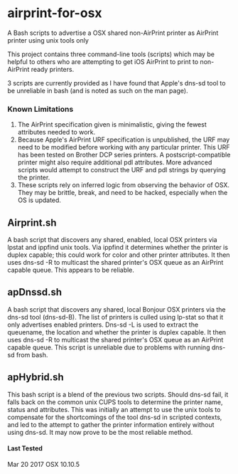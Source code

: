 # airprint-for-osx
A Bash scripts to advertise a OSX shared non-AirPrint printer as AirPrint printer using unix tools only

This project contains three command-line tools (scripts) which may be helpful to others who are attempting to get iOS AirPrint 
to print to non-AirPrint ready printers. 

3 scripts are currently provided as I have found that Apple's dns-sd tool to be unreliable in bash (and is noted as such 
on the man page).

### Known Limitations
1. The AirPrint specification given is minimalistic, giving the fewest attributes needed to work.
2. Because Apple's AirPrint URF specification is unpublished, the URF may need to be modified before working with any 
particular printer. This URF has been tested on Brother DCP series printers. A postscript-compatible printer might also 
require additional pdl attributes. More advanced scripts would attempt to construct the URF and pdl strings by querying 
the printer.
3. These scripts rely on inferred logic from observing the behavior of OSX. They may be brittle, break, and need to be hacked,
especially when the OS is updated.

## Airprint.sh
A bash script that discovers any shared, enabled, local OSX printers via lpstat and ippfind unix tools. 
Via ippfind it determines whether the printer is duplex capable; this could work for color and other printer attributes.
It then uses dns-sd -R to multicast the shared printer's OSX queue as an AirPrint capable queue. This appears to be reliable.

## apDnssd.sh
A bash script that discovers any shared, local Bonjour OSX printers via the dns-sd tool (dns-sd-B). 
The list of printers is culled using lp-stat so that it only advertises enabled printers.
Dns-sd -L is used to extract the queuename, the location and whether the printer is duplex capable. 
It then uses dns-sd -R to multicast the shared printer's OSX queue as an AirPrint capable queue. 
This script is unreliable due to problems with running dns-sd from bash.

## apHybrid.sh
This bash script is a blend of the previous two scripts. Should dns-sd fail, it falls back on the common unix CUPS tools to
determine the printer name, status and attributes. This was initially an attempt to use the unix tools to compensate for the 
shortcomings of the tool dns-sd in scripted contexts, and led to the attempt to gather the printer information entirely 
without using dns-sd. It may now prove to be the most reliable method.

#### Last Tested
Mar 20 2017 OSX 10.10.5

